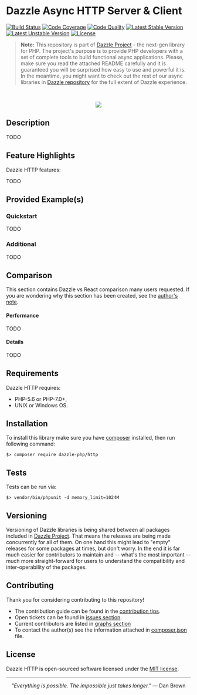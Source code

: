 # Dazzle Async HTTP Server & Client

[![Build Status](https://travis-ci.org/dazzle-php/http.svg)](https://travis-ci.org/dazzle-php/http)
[![Code Coverage](https://scrutinizer-ci.com/g/dazzle-php/http/badges/coverage.png?b=master)](https://scrutinizer-ci.com/g/dazzle-php/http/?branch=master)
[![Code Quality](https://scrutinizer-ci.com/g/dazzle-php/http/badges/quality-score.png?b=master)](https://scrutinizer-ci.com/g/dazzle-php/http/?branch=master)
[![Latest Stable Version](https://poser.pugx.org/dazzle-php/http/v/stable)](https://packagist.org/packages/dazzle-php/http) 
[![Latest Unstable Version](https://poser.pugx.org/dazzle-php/http/v/unstable)](https://packagist.org/packages/dazzle-php/http) 
[![License](https://poser.pugx.org/dazzle-php/http/license)](https://packagist.org/packages/dazzle-php/http/license)

> **Note:** This repository is part of [Dazzle Project](https://github.com/dazzle-php/dazzle) - the next-gen library for PHP. The project's purpose is to provide PHP developers with a set of complete tools to build functional async applications. Please, make sure you read the attached README carefully and it is guaranteed you will be surprised how easy to use and powerful it is. In the meantime, you might want to check out the rest of our async libraries in [Dazzle repository](https://github.com/dazzle-php) for the full extent of Dazzle experience.

<br>
<p align="center">
<img src="https://raw.githubusercontent.com/dazzle-php/dazzle/master/media/dazzle-x125.png" />
</p>

## Description

TODO

## Feature Highlights

Dazzle HTTP features:

TODO

## Provided Example(s)

### Quickstart

TODO

### Additional

TODO

## Comparison

This section contains Dazzle vs React comparison many users requested. If you are wondering why this section has been created, see the [author's note](https://github.com/dazzle-php/http/blob/master/NOTE.md).

#### Performance

TODO

#### Details

TODO

## Requirements

Dazzle HTTP requires:

* PHP-5.6 or PHP-7.0+,
* UNIX or Windows OS.

## Installation

To install this library make sure you have [composer](https://getcomposer.org/) installed, then run following command:

```
$> composer require dazzle-php/http
```

## Tests

Tests can be run via:

```
$> vendor/bin/phpunit -d memory_limit=1024M
```

## Versioning

Versioning of Dazzle libraries is being shared between all packages included in [Dazzle Project](https://github.com/dazzle-php/dazzle). That means the releases are being made concurrently for all of them. On one hand this might lead to "empty" releases for some packages at times, but don't worry. In the end it is far much easier for contributors to maintain and -- what's the most important -- much more straight-forward for users to understand the compatibility and inter-operability of the packages.

## Contributing

Thank you for considering contributing to this repository! 

- The contribution guide can be found in the [contribution tips](https://github.com/dazzle-php/http/blob/master/CONTRIBUTING.md). 
- Open tickets can be found in [issues section](https://github.com/dazzle-php/http/issues). 
- Current contributors are listed in [graphs section](https://github.com/dazzle-php/http/graphs/contributors)
- To contact the author(s) see the information attached in [composer.json](https://github.com/dazzle-php/http/blob/master/composer.json) file.

## License

Dazzle HTTP is open-sourced software licensed under the [MIT license](http://opensource.org/licenses/MIT).

<hr>
<p align="center">
<i>"Everything is possible. The impossible just takes longer."</i> ― Dan Brown
</p>
